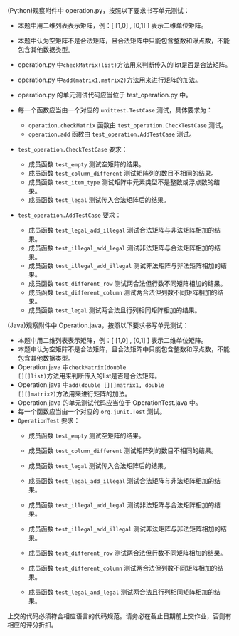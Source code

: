 (Python)观察附件中 operation.py，按照以下要求书写单元测试：

*   本题中用二维列表表示矩阵，例：[ [1,0] , [0,1] ] 表示二维单位矩阵。
*   本题中认为空矩阵不是合法矩阵，且合法矩阵中只能包含整数和浮点数，不能包含其他数据类型。
*   operation.py 中<code>checkMatrix(list)</code>方法用来判断传入的list是否是合法矩阵。
* operation.py 中<code>add(matrix1,matrix2)</code>方法用来进行矩阵的加法。
*   operation.py 的单元测试代码应当位于 test_operation.py 中。
*   每一个函数应当由一个对应的 <code>unittest.TestCase</code> 测试，具体要求为：
    -   <code>operation.checkMatrix</code> 函数由 <code>test_operation.CheckTestCase</code> 测试。
    -   <code>operation.add</code> 函数由 <code>test_operation.AddTestCase</code> 测试。
*   <code>test_operation.CheckTestCase</code> 要求：
    -   成员函数 <code>test_empty</code> 测试空矩阵的结果。
    -   成员函数 <code>test_column_different</code> 测试矩阵列的数目不相同的结果。
    -   成员函数 <code>test_item_type</code> 测试矩阵中元素类型不是整数或浮点数的结果。
    -   成员函数 <code>test_legal</code> 测试传入合法矩阵后的结果。

*   <code>test_operation.AddTestCase</code> 要求：
    -   成员函数 <code>test_legal_add_illegal</code> 测试合法矩阵与非法矩阵相加的结果。
    -   成员函数 <code>test_illegal_add_legal</code> 测试非法矩阵与合法矩阵相加的结果。
    -   成员函数 <code>test_illegal_add_illegal</code> 测试非法矩阵与非法矩阵相加的结果。
    -   成员函数 <code>test_different_row</code> 测试两合法但行数不同矩阵相加的结果。
    -   成员函数 <code>test_different_column</code> 测试两合法但列数不同矩阵相加的结果。
    -   成员函数 <code>test_legal</code> 测试两合法且行列相同矩阵相加的结果。

(Java)观察附件中 Operation.java，按照以下要求书写单元测试：

*   本题中用二维列表表示矩阵，例：[ [1,0] , [0,1] ] 表示二维单位矩阵。
*   本题中认为空矩阵不是合法矩阵，且合法矩阵中只能包含整数和浮点数，不能包含其他数据类型。
*   Operation.java 中<code>checkMatrix(double [][]list)</code>方法用来判断传入的list是否是合法矩阵。
*   Operation.java 中<code>add(double [][]matrix1, double [][]matrix2)</code>方法用来进行矩阵的加法。
*   Operation.java 的单元测试代码应当位于 OperationTest.java 中。
*   每一个函数应当由一个对应的 <code>org.junit.Test</code> 测试。
*   <code>OperationTest</code> 要求：
    -   成员函数 <code>test_empty</code> 测试空矩阵的结果。
    -   成员函数 <code>test_column_different</code> 测试矩阵列的数目不相同的结果。
    -   成员函数 <code>test_legal</code> 测试传入合法矩阵后的结果。

    -   成员函数 <code>test_legal_add_illegal</code> 测试合法矩阵与非法矩阵相加的结果。
    -   成员函数 <code>test_illegal_add_legal</code> 测试非法矩阵与合法矩阵相加的结果。
    -   成员函数 <code>test_illegal_add_illegal</code> 测试非法矩阵与非法矩阵相加的结果。
    -   成员函数 <code>test_different_row</code> 测试两合法但行数不同矩阵相加的结果。
    -   成员函数 <code>test_different_column</code> 测试两合法但列数不同矩阵相加的结果。
    -   成员函数 <code>test_legal_and_legal</code> 测试两合法且行列相同矩阵相加的结果。

上交的代码必须符合相应语言的代码规范。请务必在截止日期前上交作业，否则有相应的评分折扣。
